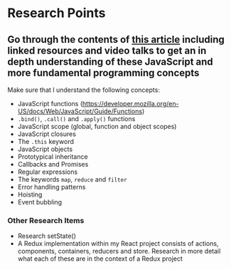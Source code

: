 # Research Points

## Go through the contents of [this article](https://medium.com/dev-bits/a-perfect-guide-for-cracking-a-javascript-interview-a-developers-perspective-23a5c0fa4d0d) including linked resources and video talks to get an in depth understanding of these JavaScript and more fundamental programming concepts

Make sure that I understand the following concepts:

- JavaScript functions (https://developer.mozilla.org/en-US/docs/Web/JavaScript/Guide/Functions)
- `.bind()`, `.call()` and `.apply()` functions
- JavaScript scope (global, function and object scopes)
- JavaScript closures
- The `.this` keyword
- JavaScript objects
- Prototypical inheritance
- Callbacks and Promises
- Regular expressions
- The keywords `map`, `reduce` and `filter`
- Error handling patterns
- Hoisting
- Event bubbling

### Other Research Items

- Research setState()
- A Redux implementation within my React project consists of actions, components, containers, reducers and store. Research in more detail what each of these are in the context of a Redux project
